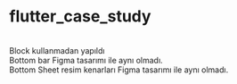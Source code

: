 # flutter_case_study

<br /> Block kullanmadan yapıldı
<br /> Bottom bar Figma tasarımı ile aynı olmadı.
<br /> Bottom Sheet resim kenarları Figma tasarımı ile aynı olmadı.



